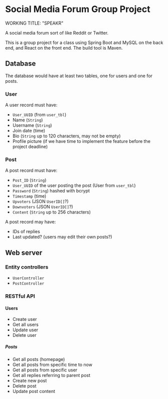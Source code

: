 # Social Media Forum Group Project

WORKING TITLE: "SPEAKR"

A social media forum sort of like Reddit or Twitter.

This is a group project for a class using Spring Boot and MySQL on the back end, 
and React on the front end. The build tool is Maven.

## Database

The database would have at least two tables, one for users and one for posts.

### User

A user record must have:

* `User_UUID` (from `user_tbl`)
* Name (`String`)
* Username (`String`)
* Join date (time)
* Bio (`String` up to 120 characters, may not be empty)
* Profile picture (if we have time to implement the feature before the project 
 deadline)

### Post

A post record must have:

* `Post_ID` (`String`)
* `User_UUID` of the user posting the post (User from `user_tbl`) 
* `Password` (`String`) hashed with bcrypt
* `Timestamp` (time)
* `Upvoters` (JSON `UserID[]`?)
* `Downvoters` (JSON `UserID[]`?)
* `Content` (`String` up to 256 characters)

A post record may have:

* IDs of replies
* Last updated? (users may edit their own posts?)

## Web server

### Entity controllers

* `UserController`
* `PostController`

### RESTful API

#### Users

* Create user
* Get all users
* Update user
* Delete user

##### Posts

* Get all posts (homepage)
* Get all posts from specific time to now
* Get all posts from specific user
* Get all replies referring to parent post
* Create new post
* Delete post
* Update post content
